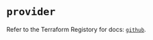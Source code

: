 # `provider`

Refer to the Terraform Registory for docs: [`github`](https://registry.terraform.io/providers/integrations/github/5.39.0/docs).
